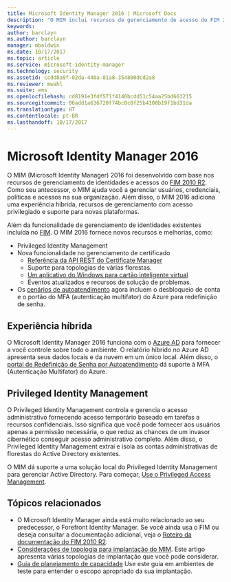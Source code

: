 ```yaml
---
title: Microsoft Identity Manager 2016 | Microsoft Docs
description: "O MIM inclui recursos de gerenciamento de acesso do FIM 2010 e ajuda a gerenciar usuários, credenciais, políticas e acesso dentro da organização."
keywords: 
author: barclayn
ms.author: barclayn
manager: mbaldwin
ms.date: 10/17/2017
ms.topic: article
ms.service: microsoft-identity-manager
ms.technology: security
ms.assetid: ccdd8a9f-02da-440a-81a8-354800dcd2a8
ms.reviewer: mwahl
ms.suite: ems
ms.openlocfilehash: cd8191e3fdf571f4140bcdd51c54aa25bd663215
ms.sourcegitcommit: 06add1a636720f74bc0c0f25b4100b19f1bd31da
ms.translationtype: HT
ms.contentlocale: pt-BR
ms.lasthandoff: 10/17/2017
---
```

# <a name="microsoft-identity-manager-2016"></a>Microsoft Identity Manager 2016

O MIM (Microsoft Identity Manager) 2016 foi desenvolvido com base nos recursos de gerenciamento de identidades e acessos do [FIM 2010 R2](https://technet.microsoft.com/library/jj133885.aspx). Como seu antecessor, o MIM ajuda você a gerenciar usuários, credenciais, políticas e acessos na sua organização.  Além disso, o MIM 2016 adiciona uma experiência híbrida, recursos de gerenciamento com acesso privilegiado e suporte para novas plataformas.

Além da funcionalidade de gerenciamento de identidades existentes incluída no [FIM](https://technet.microsoft.com/library/jj133868). O MIM 2016 fornece novos recursos e melhorias, como:

- Privileged Identity Management
- Nova funcionalidade no gerenciamento de certificado
  - [Referência da API REST do Certificate Manager](./reference/certificate-management-rest-api-reference.md)
  - Suporte para topologias de várias florestas.
  - [Um aplicativo do Windows para cartão inteligente virtual](working-with-mim-certificate-manager.md)
  - Eventos atualizados e recursos de solução de problemas. 
- Os [cenários de autoatendimento](working-with-self-service-password-reset.md) agora incluem o desbloqueio de conta e o portão do MFA (autenticação multifator) do Azure para redefinição de senha.

## <a name="hybrid-experience"></a>Experiência híbrida

O Microsoft Identity Manager 2016 funciona com o [Azure AD](https://docs.microsoft.com/azure/active-directory/active-directory-whatis) para fornecer a você controle sobre todo o ambiente. O relatório híbrido no Azure AD apresenta seus dados locais e da nuvem em um único local. Além disso, o [portal de Redefinição de Senha por Autoatendimento](working-with-self-service-password-reset.md) dá suporte à MFA (Autenticação Multifator) do Azure.

## <a name="privileged-identity-management"></a>Privileged Identity Management

O Privileged Identity Management controla e gerencia o acesso administrativo fornecendo acesso temporário baseado em tarefas a recursos confidenciais. Isso significa que você pode fornecer aos usuários apenas a permissão necessária, o que reduz as chances de um invasor cibernético conseguir acesso administrativo completo. Além disso, o Privileged Identity Management extrai e isola as contas administrativas de florestas do Active Directory existentes.

O MIM dá suporte a uma solução local do Privileged Identity Management para gerenciar Active Directory. Para começar, [Use o Privileged Access Management](./pam/privileged-identity-management-for-active-directory-domain-services.md).

## <a name="related-topics"></a>Tópicos relacionados

- O Microsoft Identity Manager ainda está muito relacionado ao seu predecessor, o Forefront Identity Manager. Se você ainda usa o FIM ou deseja consultar a documentação adicional, veja o [Roteiro da documentação do FIM 2010 R2](https://technet.microsoft.com/library/jj133885.aspx).
- [Considerações de topologia para implantação do MIM](topology-considerations.md). Este artigo apresenta várias topologias de implantação que você pode considerar.
- [Guia de planejamento de capacidade](capacity-planning-guide.md) Use este guia em ambientes de teste para entender o escopo apropriado da sua implantação.
